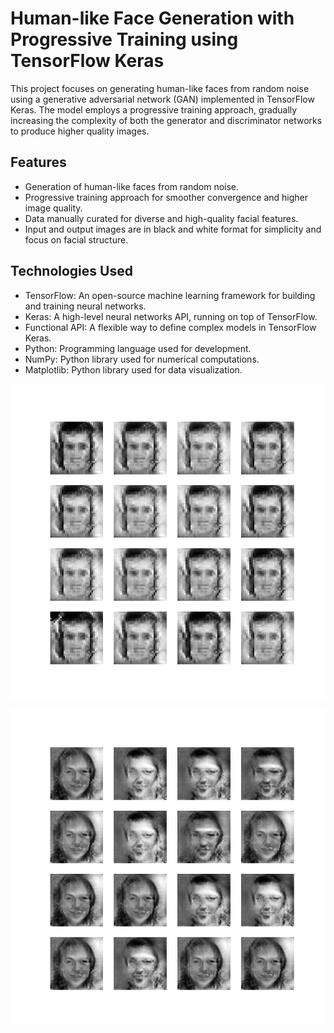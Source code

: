 # Human-like Face Generation with Progressive Training using TensorFlow Keras

This project focuses on generating human-like faces from random noise using a generative adversarial network (GAN) implemented in TensorFlow Keras. The model employs a progressive training approach, gradually increasing the complexity of both the generator and discriminator networks to produce higher quality images.

## Features

- Generation of human-like faces from random noise.
- Progressive training approach for smoother convergence and higher image quality.
- Data manually curated for diverse and high-quality facial features.
- Input and output images are in black and white format for simplicity and focus on facial structure.

## Technologies Used

- TensorFlow: An open-source machine learning framework for building and training neural networks.
- Keras: A high-level neural networks API, running on top of TensorFlow.
- Functional API: A flexible way to define complex models in TensorFlow Keras.
- Python: Programming language used for development.
- NumPy: Python library used for numerical computations.
- Matplotlib: Python library used for data visualization.

![My Image](res1/image_at_epoch_0146.png)

![My Image](res3/image_at_epoch_0558.png)
